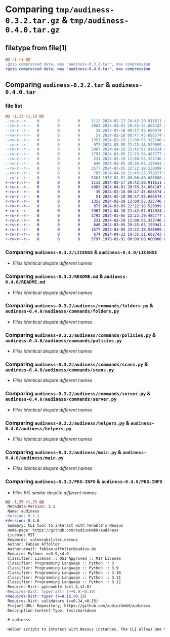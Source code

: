 # Comparing `tmp/audiness-0.3.2.tar.gz` & `tmp/audiness-0.4.0.tar.gz`

## filetype from file(1)

```diff
@@ -1 +1 @@
-gzip compressed data, was "audiness-0.3.2.tar", max compression
+gzip compressed data, was "audiness-0.4.0.tar", max compression
```

## Comparing `audiness-0.3.2.tar` & `audiness-0.4.0.tar`

### file list

```diff
@@ -1,13 +1,13 @@
--rw-r--r--   0        0        0     1112 2024-02-17 20:42:20.911611 audiness-0.3.2/LICENSE
--rw-r--r--   0        0        0     4983 2024-04-01 20:55:34.004187 audiness-0.3.2/README.md
--rw-r--r--   0        0        0       39 2024-02-18 00:47:45.686574 audiness-0.3.2/audiness/__init__.py
--rw-r--r--   0        0        0       51 2024-02-18 00:47:45.686574 audiness-0.3.2/audiness/commands/__init__.py
--rw-r--r--   0        0        0     1353 2024-02-29 12:00:55.323746 audiness-0.3.2/audiness/commands/folders.py
--rw-r--r--   0        0        0      973 2024-03-05 22:22:18.529099 audiness-0.3.2/audiness/commands/policies.py
--rw-r--r--   0        0        0     2967 2024-04-10 21:42:07.914924 audiness-0.3.2/audiness/commands/scans.py
--rw-r--r--   0        0        0     1793 2024-03-05 22:23:39.485777 audiness-0.3.2/audiness/commands/server.py
--rw-r--r--   0        0        0      231 2024-02-29 12:00:55.323746 audiness-0.3.2/audiness/commands/software.py
--rw-r--r--   0        0        0      646 2024-03-05 20:35:05.159941 audiness-0.3.2/audiness/helpers.py
--rw-r--r--   0        0        0     1577 2024-03-05 22:22:18.530099 audiness-0.3.2/audiness/main.py
--rw-r--r--   0        0        0      703 2024-04-10 21:43:25.378827 audiness-0.3.2/pyproject.toml
--rw-r--r--   0        0        0     5801 1970-01-01 00:00:00.000000 audiness-0.3.2/PKG-INFO
+-rw-r--r--   0        0        0     1112 2024-02-17 20:42:20.911611 audiness-0.4.0/LICENSE
+-rw-r--r--   0        0        0     4983 2024-04-01 20:55:34.004187 audiness-0.4.0/README.md
+-rw-r--r--   0        0        0       39 2024-02-18 00:47:45.686574 audiness-0.4.0/audiness/__init__.py
+-rw-r--r--   0        0        0       51 2024-02-18 00:47:45.686574 audiness-0.4.0/audiness/commands/__init__.py
+-rw-r--r--   0        0        0     1353 2024-02-29 12:00:55.323746 audiness-0.4.0/audiness/commands/folders.py
+-rw-r--r--   0        0        0      973 2024-03-05 22:22:18.529099 audiness-0.4.0/audiness/commands/policies.py
+-rw-r--r--   0        0        0     2967 2024-04-10 21:42:07.914924 audiness-0.4.0/audiness/commands/scans.py
+-rw-r--r--   0        0        0     1793 2024-03-05 22:23:39.485777 audiness-0.4.0/audiness/commands/server.py
+-rw-r--r--   0        0        0      231 2024-02-29 12:00:55.323746 audiness-0.4.0/audiness/commands/software.py
+-rw-r--r--   0        0        0      646 2024-03-05 20:35:05.159941 audiness-0.4.0/audiness/helpers.py
+-rw-r--r--   0        0        0     1577 2024-03-05 22:22:18.530099 audiness-0.4.0/audiness/main.py
+-rw-r--r--   0        0        0      674 2024-04-22 19:35:21.602743 audiness-0.4.0/pyproject.toml
+-rw-r--r--   0        0        0     5797 1970-01-01 00:00:00.000000 audiness-0.4.0/PKG-INFO
```

### Comparing `audiness-0.3.2/LICENSE` & `audiness-0.4.0/LICENSE`

 * *Files identical despite different names*

### Comparing `audiness-0.3.2/README.md` & `audiness-0.4.0/README.md`

 * *Files identical despite different names*

### Comparing `audiness-0.3.2/audiness/commands/folders.py` & `audiness-0.4.0/audiness/commands/folders.py`

 * *Files identical despite different names*

### Comparing `audiness-0.3.2/audiness/commands/policies.py` & `audiness-0.4.0/audiness/commands/policies.py`

 * *Files identical despite different names*

### Comparing `audiness-0.3.2/audiness/commands/scans.py` & `audiness-0.4.0/audiness/commands/scans.py`

 * *Files identical despite different names*

### Comparing `audiness-0.3.2/audiness/commands/server.py` & `audiness-0.4.0/audiness/commands/server.py`

 * *Files identical despite different names*

### Comparing `audiness-0.3.2/audiness/helpers.py` & `audiness-0.4.0/audiness/helpers.py`

 * *Files identical despite different names*

### Comparing `audiness-0.3.2/audiness/main.py` & `audiness-0.4.0/audiness/main.py`

 * *Files identical despite different names*

### Comparing `audiness-0.3.2/PKG-INFO` & `audiness-0.4.0/PKG-INFO`

 * *Files 5% similar despite different names*

```diff
@@ -1,25 +1,25 @@
 Metadata-Version: 2.1
 Name: audiness
-Version: 0.3.2
+Version: 0.4.0
 Summary: CLI tool to interact with Tenable's Nessus
 Home-page: https://github.com/audiusGmbH/audiness
 License: MIT
 Keywords: vulnerabilites,nessus
 Author: Fabian Affolter
 Author-email: fabian-affolter@audius.de
 Requires-Python: >=3.9,<4.0
 Classifier: License :: OSI Approved :: MIT License
 Classifier: Programming Language :: Python :: 3
 Classifier: Programming Language :: Python :: 3.9
 Classifier: Programming Language :: Python :: 3.10
 Classifier: Programming Language :: Python :: 3.11
 Classifier: Programming Language :: Python :: 3.12
 Requires-Dist: pytenable (>=1.4,<2.0)
-Requires-Dist: typer[all] (>=0.9,<0.10)
+Requires-Dist: typer (>=0.12,<0.13)
 Requires-Dist: validators (>=0.24,<0.25)
 Project-URL: Repository, https://github.com/audiusGmbH/audiness
 Description-Content-Type: text/markdown
 
 # audiness
 
 Helper scripts to interact with Nessus instances. The CLI allows one to perform tasks on a
```

